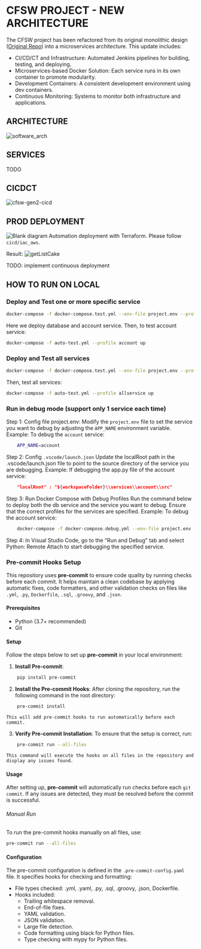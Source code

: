 # CFSW PROJECT - NEW ARCHITECTURE

The CFSW project has been refactored from its original monolithic design ([Original Repo](https://github.com/quoctruong3105/CFSW)) into a microservices architecture.
 This update includes:

- CI/CD/CT and Infrastructure: Automated Jenkins pipelines for building, testing, and deploying.
- Microservices-based Docker Solution: Each service runs in its own container to promote modularity.
- Development Containers: A consistent development environment using dev containers.
- Continuous Monitoring: Systems to monitor both infrastructure and applications.

## ARCHITECTURE
![software_arch](https://github.com/user-attachments/assets/dbaaee55-aaeb-4320-a693-06951f5a0b7d)

## SERVICES
TODO

## CICDCT
![cfsw-gen2-cicd](https://github.com/user-attachments/assets/2088fe31-c772-4ed4-b4b6-9e814dd1a014)

## PROD DEPLOYMENT
![Blank diagram](https://github.com/user-attachments/assets/0ad6995d-2b84-4d1d-a1cd-198ac0536722)
Automation deployment with Terraform. Please follow `cicd/iac_aws`.

Result:
![getListCake](https://github.com/user-attachments/assets/160886e3-f836-490c-8d22-b360a0049f41)

TODO: implement continuous deployment

## HOW TO RUN ON LOCAL

### Deploy and Test one or more specific service
```bash
docker-compose -f docker-compose.test.yml --env-file project.env --profile db --profile account up
```
Here we deploy database and account service. Then, to test account service:
```bash
docker-compose -f auto-test.yml --profile account up
```

### Deploy and Test all services
```bash
docker-compose -f docker-compose.test.yml --env-file project.env --profile system up
```
Then, test all services:
```bash
docker-compose -f auto-test.yml --profile allservice up
```

### Run in debug mode (support only 1 service each time)
Step 1: Config file project.env:
    Modify the `project.env` file to set the service you want to debug by adjusting the `APP_NAME` environment variable.
    Example: To debug the `account` service:
```bash
    APP_NAME=account
```
Step 2: Config `.vscode/launch.json`
    Update the localRoot path in the .vscode/launch.json file to point to the source directory of the service you are debugging.
    Example: If debugging the app.py file of the account service:
```json
    "localRoot" : "${workspaceFolder}\\services\\account\\src"
```
Step 3: Run Docker Compose with Debug Profiles
    Run the command below to deploy both the db service and the service you want to debug. Ensure that the correct profiles for the services are specified.
    Example: To debug the account service:
```bash
    docker-compose -f docker-compose.debug.yml --env-file project.env --profile db --profile account up
```
Step 4: In Visual Studio Code, go to the "Run and Debug" tab and select Python: Remote Attach to start debugging the specified service.

### Pre-commit Hooks Setup

This repository uses **pre-commit** to ensure code quality by running checks before each commit. It helps maintain a clean codebase by applying automatic fixes, code formatters, and other validation checks on files like `.yml`, `.py`, `Dockerfile`, `.sql`, `.groovy`, and `.json`.

#### Prerequisites

- Python (3.7+ recommended)
- Git

#### Setup

Follow the steps below to set up **pre-commit** in your local environment:

1. **Install Pre-commit**:
```bash
    pip install pre-commit
 ```

2. **Install the Pre-commit Hooks**:
    After cloning the repository, run the following command in the root directory:
```bash
    pre-commit install
```
    This will add pre-commit hooks to run automatically before each commit.

3. **Verify Pre-commit Installation**:
    To ensure that the setup is correct, run:
```bash
    pre-commit run --all-files
```
    This command will execute the hooks on all files in the repository and display any issues found.

#### Usage

After setting up, **pre-commit** will automatically run checks before each `git commit`. If any issues are detected, they must be resolved before the commit is successful.

###### Manual Run

To run the pre-commit hooks manually on all files, use:
```bash
pre-commit run --all-files
```
#### Configuration
The pre-commit configuration is defined in the `.pre-commit-config.yaml` file. It specifies hooks for checking and formatting:
- File types checked: .yml, .yaml, .py, .sql, .groovy, .json, Dockerfile.
- Hooks included:
    - Trailing whitespace removal.
    - End-of-file fixes.
    - YAML validation.
    - JSON validation.
    - Large file detection.
    - Code formatting using black for Python files.
    - Type checking with mypy for Python files.